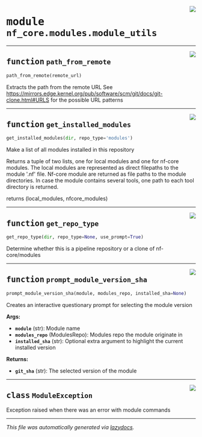 <!-- markdownlint-disable -->

<a href="../../../../../../tools/nf_core/modules/module_utils.py#L0"><img align="right" style="float:right;" src="https://img.shields.io/badge/-source-cccccc?style=flat-square"></a>

# <kbd>module</kbd> `nf_core.modules.module_utils`

---

<a href="../../../../../../tools/nf_core/modules/module_utils.py#L22"><img align="right" style="float:right;" src="https://img.shields.io/badge/-source-cccccc?style=flat-square"></a>

## <kbd>function</kbd> `path_from_remote`

```python
path_from_remote(remote_url)
```

Extracts the path from the remote URL See https://mirrors.edge.kernel.org/pub/software/scm/git/docs/git-clone.html#URLS for the possible URL patterns

---

<a href="../../../../../../tools/nf_core/modules/module_utils.py#L44"><img align="right" style="float:right;" src="https://img.shields.io/badge/-source-cccccc?style=flat-square"></a>

## <kbd>function</kbd> `get_installed_modules`

```python
get_installed_modules(dir, repo_type='modules')
```

Make a list of all modules installed in this repository

Returns a tuple of two lists, one for local modules and one for nf-core modules. The local modules are represented as direct filepaths to the module '.nf' file. Nf-core module are returned as file paths to the module directories. In case the module contains several tools, one path to each tool directory is returned.

returns (local_modules, nfcore_modules)

---

<a href="../../../../../../tools/nf_core/modules/module_utils.py#L101"><img align="right" style="float:right;" src="https://img.shields.io/badge/-source-cccccc?style=flat-square"></a>

## <kbd>function</kbd> `get_repo_type`

```python
get_repo_type(dir, repo_type=None, use_prompt=True)
```

Determine whether this is a pipeline repository or a clone of nf-core/modules

---

<a href="../../../../../../tools/nf_core/modules/module_utils.py#L161"><img align="right" style="float:right;" src="https://img.shields.io/badge/-source-cccccc?style=flat-square"></a>

## <kbd>function</kbd> `prompt_module_version_sha`

```python
prompt_module_version_sha(module, modules_repo, installed_sha=None)
```

Creates an interactive questionary prompt for selecting the module version

**Args:**

- <b>`module`</b> (str): Module name
- <b>`modules_repo`</b> (ModulesRepo): Modules repo the module originate in
- <b>`installed_sha`</b> (str): Optional extra argument to highlight the current installed version

**Returns:**

- <b>`git_sha`</b> (str): The selected version of the module

---

<a href="../../../../../../tools/nf_core/modules/module_utils.py#L16"><img align="right" style="float:right;" src="https://img.shields.io/badge/-source-cccccc?style=flat-square"></a>

## <kbd>class</kbd> `ModuleException`

Exception raised when there was an error with module commands

---

_This file was automatically generated via [lazydocs](https://github.com/ml-tooling/lazydocs)._
